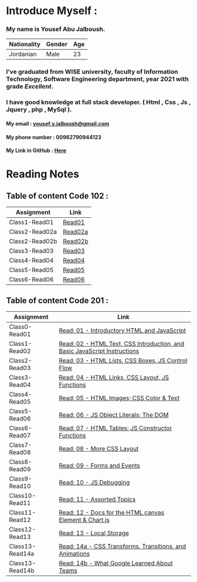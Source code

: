 # Introduce Myself :
### My name is **Yousef Abu Jalboush**.

Nationality | Gender | Age
------------ | ------------- | -------------
Jordanian | Male | 23

### I’ve graduated from **WISE** university, faculty of **Information Technology**, **Software Engineering** department, year 2021 with grade _**Excellent**_.
### I have good knowledge at full stack developer. ( Html , Css , Js , Jquery , php , MySql ).

#### My email : yousef.y.jalboush@gmail.com

#### My phone number : 00962790944123

#### My Link in GitHub : [ Here ](https://github.com/YousefAbuJalboush)

<!-- ![My img](https://user-images.githubusercontent.com/81154478/112147232-20438680-8be5-11eb-818d-7f2c4437b04e.jpg) -->

# Reading Notes

## Table of content Code 102 :

| Assignment            | Link                                  |
| ------------          | -------------                         |
| Class1-Read01         | [ Read01  ]( Code-102/Read01 )        |
| Class2-Read02a        | [ Read02a ]( Code-102/Read02a )       |
| Class2-Read02b        | [ Read02b ]( Code-102/Read02b )       |
| Class3-Read03         | [ Read03  ]( Code-102/Read03 )        |
| Class4-Read04         | [ Read04  ]( Code-102/Read04 )        |
| Class5-Read05         | [ Read05  ]( Code-102/Read05 )        |
| Class6-Read06         | [ Read06  ]( Code-102/Read06 )        |


## Table of content Code 201 :

| Assignment            | Link                                                                                                      |
| ------------          | -------------                                                                                             |
| Class0-Read01         | [ Read: 01 - Introductory HTML and JavaScript  ]( Code-201/Read01 )                                       |
| Class1-Read02         | [ Read: 02 - HTML Text, CSS Introduction, and Basic JavaScript Instructions ]( Code-201/Read02 )          |
| Class2-Read03         | [ Read: 03 - HTML Lists, CSS Boxes, JS Control Flow ]( Code-201/Read03 )                                  |
| Class3-Read04         | [ Read: 04 - HTML Links, CSS Layout, JS Functions ]( Code-201/Read04 )                                    |
| Class4-Read05         | [ Read: 05 - HTML Images; CSS Color & Text ]( Code-201/Read05 )                                           |
| Class5-Read06         | [ Read: 06 - JS Object Literals; The DOM ]( Code-201/Read06 )                                             |
| Class6-Read07         | [ Read: 07 - HTML Tables; JS Constructor Functions ]( Code-201/Read07 )                                   |
| Class7-Read08         | [ Read: 08 - More CSS Layout ]( Code-201/Read08 )                                                         |
| Class8-Read09         | [ Read: 09 - Forms and Events ]( Code-201/Read09 )                                                        |
| Class9-Read10         | [ Read: 10 - JS Debugging ]( Code-201/Read10 )                                                            |
| Class10-Read11        | [ Read: 11 - Assorted Topics ]( Code-201/Read11 )                                                         |
| Class11-Read12        | [ Read: 12 - Docs for the HTML canvas Element & Chart.js ]( Code-201/Read12)                              |
| Class12-Read13        | [ Read: 13 - Local Storage ]( Code-201/Read13)                                                            |
| Class13-Read14a       | [ Read: 14a - CSS Transforms, Transitions, and Animations ]( Code-201/Read14a)                            |
| Class13-Read14b       | [ Read: 14b - What Google Learned About Teams ]( Code-201/Read14b)                                        |